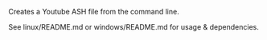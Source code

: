 Creates a Youtube ASH file from the command line. 

See linux/README.md or windows/README.md for usage & dependencies.
